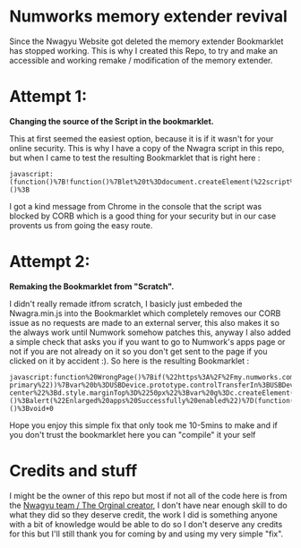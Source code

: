 # Numworks memory extender revival

Since the Nwagyu Website got deleted the memory extender Bookmarklet has stopped working.
This is why I created this Repo, to try and make an accessible and working remake / modification of the memory extender.

# Attempt 1:
**Changing the source of the Script in the bookmarklet.**

This at first seemed the easiest option, because it is if it wasn't for your online security. This is why I have a copy of the Nwagra script in this repo, but when I came to test the resulting Bookmarklet that is right here :
```
javascript:(function()%7B!function()%7Blet%20t%3Ddocument.createElement(%22script%22)%3Bt.type%3D%22text%2Fjavascript%22%2Ct.src%3D%22https%3A%2F%2Fraw.githubusercontent.com%2Fbenchatondev%2Fnumworksmempatch%2Fmain%2Fnwagra.min.js%22%2Cdocument.head.appendChild(t)%7D()%3B%7D)()%3B
```
I got a kind message from Chrome in the console that the script was blocked by CORB which is a good thing for your security but in our case provents us from going the easy route.

# Attempt 2:

**Remaking the Bookmarklet from "Scratch".**

I didn't really remade itfrom scratch, I basicly just embeded the Nwagra.min.js into the Bookmarklet which completely removes our CORB issue as no requests are made to an external server, this also makes it so the always work until Numwork somehow patches this, anyway I also added a simple check that asks you if you want to go to Numwork's apps page or not if you are not already on it so you don't get sent to the page if you clicked on it by accident :). So here is the resulting Bookmarklet :
```
javascript:function%20WrongPage()%7Bif(%22https%3A%2F%2Fmy.numworks.com%2Fapps%22!%3Dwindow.location.href%26%260!%3Dconfirm(%22This%20Bookmarklet%20only%20works%20on%20Numwork's%20website%2C%20do%20you%20want%20to%20go%20there%20%3F%22))return%20window.location.href%3D%22https%3A%2F%2Fmy.numworks.com%2Fapps%22%2C!0%7Dfunction%20Patch()%7Bvar%20a%3Dfunction(b)%7Breturn%20self._wb_wombat%26%26self._wb_wombat.local_init%26%26self._wb_wombat.local_init(b)%7C%7Cself%5Bb%5D%7D%3Bself.__WB_pmw%7C%7C(self.__WB_pmw%3Dfunction(b)%7Bthis.__WB_source%3Db%3Breturn%20this%7D)%3Bvar%20k%3Da(%22window%22)%3Ba(%22self%22)%3Bvar%20c%3Da(%22document%22)%3Ba(%22location%22)%3Ba(%22top%22)%3Ba(%22parent%22)%3Ba(%22frames%22)%3Ba(%22opener%22)%3B(function()%7Bif(c.getElementById(%22nwagra%22))alert(%22You%20should%20avoid%20prolonged%20exposure%20to%20Nwagra!%22)%3Belse%20if(c.querySelector(%22a.btn.btn-primary%22))%7Bvar%20b%3DUSBDevice.prototype.controlTransferIn%3BUSBDevice.prototype.controlTransferIn%3Dfunction(h%2Ce)%7Bif(40!%3De)return%20b.call(this%2Ch%2Ce)%3Bvar%20l%3Dthis%3Breturn%20new%20Promise(function(m)%7Bb.call(l%2Ch%2Ce).then(function(f)%7B4276994270%3D%3Df.data.getUint32()%26%26f.data.setUint32(24%2C2424307712%2C!0)%3Bm(f)%7D)%7D)%7D%3Bc.querySelector(%22h1%22).innerHTML%3D%22Enlarged%20Extra%20Apps%22%3Bvar%20d%3Dc.createElement(%22p%22)%3Bd.id%3D%22nwagra%22%3Bd.className%3D%22text-center%22%3Bd.style.marginTop%3D%2250px%22%3Bvar%20g%3Dc.createElement(%22img%22)%3Bg.src%3D%22https%3A%2F%2Fweb.archive.org%2Fweb%2F20221008080116%2Fhttps%3A%2F%2Fwww.nwagyu.com%2Fnwagra.jpg%22%3Bg.width%3D%22150%22%3Bd.appendChild(g)%3Bc.querySelector(%22section%22).appendChild(d)%7Delse%20alert(%22Please%20unplug%20your%20calculator%20and%20start%20over.%22)%2Ck.location.href%3D%22https%3A%2F%2Fmy.numworks.com%2Fapps%22%7D)()%3Balert(%22Enlarged%20apps%20Successfully%20enabled%22)%7D(function()%7B1!%3DWrongPage()%26%26Patch()%7D)()%3Bvoid+0
```
Hope you enjoy this simple fix that only took me 10-5mins to make and if you don't trust the bookmarklet here you can "compile" it your self

# Credits and stuff
I might be the owner of this repo but most if not all of the code here is from the [Nwagyu team / The Orginal creator](https://web.archive.org/web/20230606155008/https://www.nwagyu.com/), I don't have near enough skill to do what they did so they deserve credit, the work I did is something anyone with a bit of knowledge would be able to do so I don't deserve any credits for this but I'll still thank you for coming by and using my very simple "fix".
